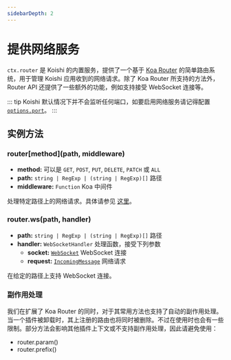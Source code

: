 ```yaml
---
sidebarDepth: 2
---
```


# 提供网络服务

`ctx.router` 是 Koishi 的内置服务，提供了一个基于 [Koa Router](https://github.com/koajs/router) 的简单路由系统，用于管理 Koishi 应用收到的网络请求。除了 Koa Router 所支持的方法外，Router API 还提供了一些额外的功能，例如支持接受 WebSocket 连接等。

::: tip
Koishi 默认情况下并不会监听任何端口，如要启用网络服务请记得配置 [`options.port`](../../api/core/app.md#options-port)。
:::

## 实例方法

### router[method](path, middleware)

- **method:** 可以是 `GET`, `POST`, `PUT`, `DELETE`, `PATCH` 或 `ALL`
- **path:** `string | RegExp | (string | RegExp)[]` 路径
- **middleware:** `Function` Koa 中间件

处理特定路径上的网络请求。具体请参见 [这里](https://github.com/koajs/router/blob/master/API.md)。

### router.ws(path, handler)

- **path:** `string | RegExp | (string | RegExp)[]` 路径
- **handler:** `WebSocketHandler` 处理函数，接受下列参数
  - **socket:** [`WebSocket`](https://github.com/websockets/ws/blob/master/doc/ws.md#class-websocket) WebSocket 连接
  - **request:** [`IncomingMessage`](https://nodejs.org/api/http.html#class-httpincomingmessage) 网络请求

在给定的路径上支持 WebSocket 连接。

### 副作用处理

我们在扩展了 Koa Router 的同时，对于其常用方法也支持了自动的副作用处理。当一个插件被卸载时，其上注册的路由也将同时被删除。不过在使用时也会有一些限制。部分方法会影响其他插件上下文或不支持副作用处理，因此请避免使用：

- router.param()
- router.prefix()
